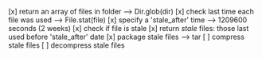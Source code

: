 [x] return an array of files in folder --> Dir.glob(dir)
[x] check last time each file was used --> File.stat(file)
[x] specify a 'stale_after' time --> 1209600 seconds (2 weeks)
[x] check if file is stale
[x] return _stale_ files: those last used before 'stale_after' date
[x] package stale files --> tar
[ ] compress stale files
[ ] decompress stale files